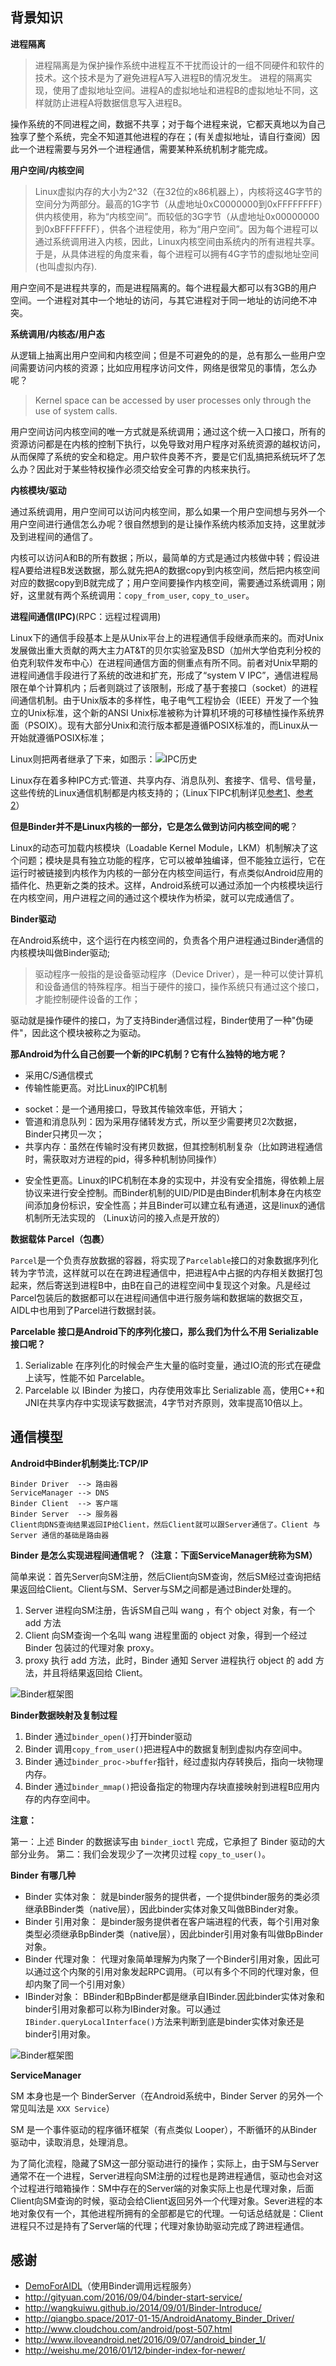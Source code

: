 ## 背景知识

**进程隔离**

> 进程隔离是为保护操作系统中进程互不干扰而设计的一组不同硬件和软件的技术。这个技术是为了避免进程A写入进程B的情况发生。 进程的隔离实现，使用了虚拟地址空间。进程A的虚拟地址和进程B的虚拟地址不同，这样就防止进程A将数据信息写入进程B。

操作系统的不同进程之间，数据不共享；对于每个进程来说，它都天真地以为自己独享了整个系统，完全不知道其他进程的存在；(有关虚拟地址，请自行查阅）因此一个进程需要与另外一个进程通信，需要某种系统机制才能完成。

**用户空间/内核空间**

> Linux虚拟内存的大小为2^32（在32位的x86机器上），内核将这4G字节的空间分为两部分。最高的1G字节（从虚地址0xC0000000到0xFFFFFFFF）供内核使用，称为“内核空间”。而较低的3G字节（从虚地址0x00000000到0xBFFFFFFF），供各个进程使用，称为“用户空间”。因为每个进程可以通过系统调用进入内核，因此，Linux内核空间由系统内的所有进程共享。于是，从具体进程的角度来看，每个进程可以拥有4G字节的虚拟地址空间(也叫虚拟内存).

用户空间不是进程共享的，而是进程隔离的。每个进程最大都可以有3GB的用户空间。一个进程对其中一个地址的访问，与其它进程对于同一地址的访问绝不冲突。

**系统调用/内核态/用户态**

从逻辑上抽离出用户空间和内核空间；但是不可避免的的是，总有那么一些用户空间需要访问内核的资源；比如应用程序访问文件，网络是很常见的事情，怎么办呢？

> Kernel space can be accessed by user processes only through the use of system calls.

用户空间访问内核空间的唯一方式就是系统调用；通过这个统一入口接口，所有的资源访问都是在内核的控制下执行，以免导致对用户程序对系统资源的越权访问，从而保障了系统的安全和稳定。用户软件良莠不齐，要是它们乱搞把系统玩坏了怎么办？因此对于某些特权操作必须交给安全可靠的内核来执行。

**内核模块/驱动**

通过系统调用，用户空间可以访问内核空间，那么如果一个用户空间想与另外一个用户空间进行通信怎么办呢？很自然想到的是让操作系统内核添加支持，这里就涉及到进程间的通信了。

内核可以访问A和B的所有数据；所以，最简单的方式是通过内核做中转；假设进程A要给进程B发送数据，那么就先把A的数据copy到内核空间，然后把内核空间对应的数据copy到B就完成了；用户空间要操作内核空间，需要通过系统调用；刚好，这里就有两个系统调用：`copy_from_user`, `copy_to_user`。

**进程间通信(IPC)**(RPC：远程过程调用)

Linux下的通信手段基本上是从Unix平台上的进程通信手段继承而来的。而对Unix发展做出重大贡献的两大主力AT&T的贝尔实验室及BSD（加州大学伯克利分校的伯克利软件发布中心）在进程间通信方面的侧重点有所不同。前者对Unix早期的进程间通信手段进行了系统的改进和扩充，形成了“system V IPC”，通信进程局限在单个计算机内；后者则跳过了该限制，形成了基于套接口（socket）的进程间通信机制。由于Unix版本的多样性，电子电气工程协会（IEEE）开发了一个独立的Unix标准，这个新的ANSI Unix标准被称为计算机环境的可移植性操作系统界面（PSOIX）。现有大部分Unix和流行版本都是遵循POSIX标准的，而Linux从一开始就遵循POSIX标准；

Linux则把两者继承了下来，如图示：![IPC历史](https://wangyuchao.oss-cn-beijing.aliyuncs.com/blog/program/android-binder-01.png)

Linux存在着多种IPC方式:管道、共享内存、消息队列、套接字、信号、信号量，这些传统的Linux通信机制都是内核支持的；（Linux下IPC机制详见[参考1](https://www.ibm.com/developerworks/cn/linux/l-ipc/)、[参考2](http://blog.csdn.net/gatieme/article/details/50908749)）

**但是Binder并不是Linux内核的一部分，它是怎么做到访问内核空间的呢**？

Linux的动态可加载内核模块（Loadable Kernel Module，LKM）机制解决了这个问题；模块是具有独立功能的程序，它可以被单独编译，但不能独立运行，它在运行时被链接到内核作为内核的一部分在内核空间运行，有点类似Android应用的插件化、热更新之类的技术。这样，Android系统可以通过添加一个内核模块运行在内核空间，用户进程之间的通过这个模块作为桥梁，就可以完成通信了。

**Binder驱动**

在Android系统中，这个运行在内核空间的，负责各个用户进程通过Binder通信的内核模块叫做Binder驱动;

> 驱动程序一般指的是设备驱动程序（Device Driver），是一种可以使计算机和设备通信的特殊程序。相当于硬件的接口，操作系统只有通过这个接口，才能控制硬件设备的工作；

驱动就是操作硬件的接口，为了支持Binder通信过程，Binder使用了一种"伪硬件"，因此这个模块被称之为驱动。

**那Android为什么自己创要一个新的IPC机制？它有什么独特的地方呢？**

- 采用C/S通信模式
- 传输性能更高。对比Linux的IPC机制
 + socket：是一个通用接口，导致其传输效率低，开销大；
 + 管道和消息队列：因为采用存储转发方式，所以至少需要拷贝2次数据，Binder只拷贝一次；
 + 共享内存：虽然在传输时没有拷贝数据，但其控制机制复杂（比如跨进程通信时，需获取对方进程的pid，得多种机制协同操作）
- 安全性更高。Linux的IPC机制在本身的实现中，并没有安全措施，得依赖上层协议来进行安全控制。而Binder机制的UID/PID是由Binder机制本身在内核空间添加身份标识，安全性高；并且Binder可以建立私有通道，这是linux的通信机制所无法实现的 （Linux访问的接入点是开放的）

**数据载体 Parcel（包裹）**

`Parcel`是一个负责存放数据的容器，将实现了`Parcelable`接口的对象数据序列化转为字节流，这样就可以在在跨进程通信中，把进程A中占据的内存相关数据打包起来，然后寄送到进程B中，由B在自己的进程空间中复现这个对象。凡是经过Parcel包装后的数据都可以在进程间通信中进行服务端和数据端的数据交互，AIDL中也用到了Parcel进行数据封装。 

**Parcelable 接口是Android下的序列化接口，那么我们为什么不用 Serializable 接口呢？**

1. Serializable 在序列化的时候会产生大量的临时变量，通过IO流的形式在硬盘上读写，性能不如 Parcelable。
2. Parcelable 以 IBinder 为接口，内存使用效率比 Serializable 高，使用C++和JNI在共享内存中实现读写数据流，4字节对齐原则，效率提高10倍以上。

## 通信模型

**Android中Binder机制类比:TCP/IP**

```
Binder Driver  --> 路由器
ServiceManager --> DNS
Binder Client  --> 客户端
Binder Server  --> 服务器
Client向DNS查询结果返回IP给Client，然后Client就可以跟Server通信了。Client 与 Server 通信的基础是路由器
```

**Binder 是怎么实现进程间通信呢？（注意：下面ServiceManager统称为SM）**

简单来说：首先Server向SM注册，然后Client向SM查询，然后SM经过查询把结果返回给Client。Client与SM、Server与SM之间都是通过Binder处理的。

1. Server 进程向SM注册，告诉SM自己叫 wang ，有个 object 对象，有一个 add 方法
2. Client 向SM查询一个名叫 wang 进程里面的 object 对象，得到一个经过 Binder 包装过的代理对象 proxy。
3. proxy 执行 add 方法，此时，Binder 通知 Server 进程执行 object 的 add 方法，并且将结果返回给 Client。

![Binder框架图](https://wangyuchao.oss-cn-beijing.aliyuncs.com/blog/program/android-binder-03.png)

**Binder数据映射及复制过程**

1. Binder 通过`binder_open()`打开binder驱动
2. Binder 调用`copy_from_user()`把进程A中的数据复制到虚拟内存空间中。
3. Binder 通过`binder_proc->buffer`指针，经过虚拟内存转换后，指向一块物理内存。
4. Binder 通过`binder_mmap()`把设备指定的物理内存块直接映射到进程B应用内存的内存空间中。

**注意：**

第一：上述 Binder 的数据读写由 `binder_ioctl` 完成，它承担了 Binder 驱动的大部分业务。
第二：我们会发现少了一次拷贝过程 `copy_to_user()`。

**Binder 有哪几种**
- Binder 实体对象： 就是binder服务的提供者，一个提供binder服务的类必须继承BBinder类（native层），因此binder实体对象又叫做BBinder对象。
- Binder 引用对象： 是binder服务提供者在客户端进程的代表，每个引用对象类型必须继承BpBinder类（native层），因此binder引用对象有叫做BpBinder对象。
- Binder 代理对象： 代理对象简单理解为内聚了一个Binder引用对象，因此可以通过这个内聚的引用对象发起RPC调用。（可以有多个不同的代理对象，但却内聚了同一个引用对象）
- IBinder对象： BBinder和BpBinder都是继承自IBinder.因此binder实体对象和binder引用对象都可以称为IBinder对象。可以通过`IBinder.queryLocalInterface()`方法来判断到底是binder实体对象还是binder引用对象。

![Binder框架图](https://wangyuchao.oss-cn-beijing.aliyuncs.com/blog/program/android-binder-02.jpg)

**ServiceManager**

SM 本身也是一个 BinderServer（在Android系统中，Binder Server 的另外一个常见叫法是 `XXX Service`）

SM 是一个事件驱动的程序循环框架（有点类似 Looper），不断循环的从Binder驱动中，读取消息，处理消息。

为了简化流程，隐藏了SM这一部分驱动进行的操作；实际上，由于SM与Server通常不在一个进程，Server进程向SM注册的过程也是跨进程通信，驱动也会对这个过程进行暗箱操作：SM中存在的Server端的对象实际上也是代理对象，后面Client向SM查询的时候，驱动会给Client返回另外一个代理对象。Sever进程的本地对象仅有一个，其他进程所拥有的全部都是它的代理。一句话总结就是：Client进程只不过是持有了Server端的代理；代理对象协助驱动完成了跨进程通信。

## 感谢

- [DemoForAIDL](https://github.com/yuchao-wang/DemoForAIDLServer)（使用Binder调用远程服务）
- http://gityuan.com/2016/09/04/binder-start-service/
- http://wangkuiwu.github.io/2014/09/01/Binder-Introduce/
- http://qiangbo.space/2017-01-15/AndroidAnatomy_Binder_Driver/
- http://www.cloudchou.com/android/post-507.html
- http://www.iloveandroid.net/2016/09/07/android_binder_1/
- http://weishu.me/2016/01/12/binder-index-for-newer/